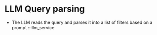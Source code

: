 # LLM Query parsing

- The LLM reads the query and parses it into a list of filters based on a prompt
:::llm_service
